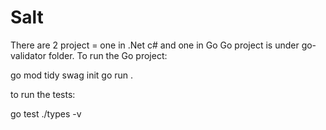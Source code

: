 # Salt

There are 2 project = one in .Net c# and one in Go
Go project is under go-validator folder.
To run the Go project:

go mod tidy
swag init
go run .

to run the tests:

go test ./types -v

